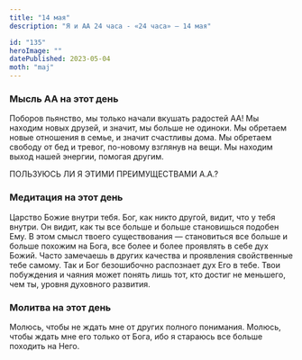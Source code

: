 ```yaml
---
title: "14 мая"
description: "Я и АА 24 часа - «24 часа» — 14 мая"

id: "135"
heroImage: ""
datePublished: 2023-05-04
moth: "maj"
---
```


### Мысль АА на этот день

Поборов пьянство, мы только начали вкушать радостей АА! Мы находим новых
друзей, и значит, мы больше не одиноки. Мы обретаем новые отношения в семье, и
значит счастливы дома. Мы обретаем свободу от бед и тревог, по-новому взглянув
на вещи. Мы находим выход нашей энергии, помогая другим.

ПОЛЬЗУЮСЬ ЛИ Я ЭТИМИ ПРЕИМУЩЕСТВАМИ А.А.?

### Медитация на этот день

Царство Божие внутри тебя. Бог, как никто другой, видит, что у тебя внутри. Он
видит, как ты все больше и больше становишься подобен Ему. В этом смысл твоего
существования — становиться все больше и больше похожим на Бога, все более и
более проявлять в себе дух Божий. Часто замечаешь в других качества и
проявления свойственные тебе самому. Так и Бог безошибочно распознает дух Его
в тебе. Твои побуждения и чаяния может понять лишь тот, кто достиг не
меньшего, чем ты, уровня духовного развития.

### Молитва на этот день

Молюсь, чтобы не ждать мне от других полного понимания. Молюсь, чтобы ждать
мне его только от Бога, ибо я стараюсь все больше походить на Него.
